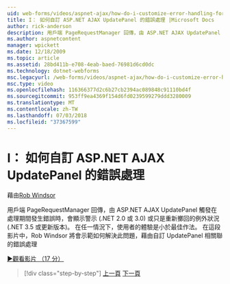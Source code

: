 ```yaml
---
uid: web-forms/videos/aspnet-ajax/how-do-i-customize-error-handling-for-the-aspnet-ajax-updatepanel
title: I： 如何自訂 ASP.NET AJAX UpdatePanel 的錯誤處理 |Microsoft Docs
author: rick-anderson
description: 用戶端 PageRequestManager 回傳，由 ASP.NET AJAX UpdatePanel 觸發在處理期間發生錯誤時，會顯示警示 (。 NE....
ms.author: aspnetcontent
manager: wpickett
ms.date: 12/18/2009
ms.topic: article
ms.assetid: 28bd411b-e708-4eab-baed-76981d6cd0dc
ms.technology: dotnet-webforms
msc.legacyurl: /web-forms/videos/aspnet-ajax/how-do-i-customize-error-handling-for-the-aspnet-ajax-updatepanel
msc.type: video
ms.openlocfilehash: 116366377d2c6b27cb2394ac089848c91110bd4f
ms.sourcegitcommit: 953ff9ea4369f154d6fd0239599279ddd3280009
ms.translationtype: MT
ms.contentlocale: zh-TW
ms.lasthandoff: 07/03/2018
ms.locfileid: "37367599"
---
```

<a name="how-do-i-customize-error-handling-for-the-aspnet-ajax-updatepanel"></a>I： 如何自訂 ASP.NET AJAX UpdatePanel 的錯誤處理
====================
藉由[Rob Windsor](https://twitter.com/robwindsor)

用戶端 PageRequestManager 回傳，由 ASP.NET AJAX UpdatePanel 觸發在處理期間發生錯誤時，會顯示警示 (.NET 2.0 或 3.0) 或只是重新擲回的例外狀況 (.NET 3.5 或更新版本)。 在任一情況下，使用者的體驗是小於最佳作法。 在這段影片中，Rob Windsor 將會示範如何解決此問題，藉由自訂 UpdatePanel 相關聯的錯誤處理

[&#9654;觀看影片 （17 分）](https://channel9.msdn.com/Blogs/ASP-NET-Site-Videos/how-do-i-customize-error-handling-for-the-aspnet-ajax-updatepanel)

> [!div class="step-by-step"]
> [上一頁](set-up-your-development-environment-for-aspnet-20.md)
> [下一頁](how-do-i-use-aspnet-ajax-client-templates.md)
